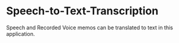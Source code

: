 # Speech-to-Text-Transcription
Speech and Recorded Voice memos can be translated to text in this application.
